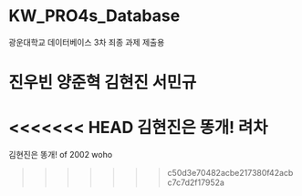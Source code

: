 # KW_PRO4s_Database
광운대학교 데이터베이스 3차 죄종 과제 제출용

# 진우빈 양준혁 김현진 서민규

<<<<<<< HEAD
김현진은 똥개! 려차
=======
김현진은 똥개! 
of 2002 woho
>>>>>>> c50d3e70482acbe217380f42acbc7c7d2f17952a
